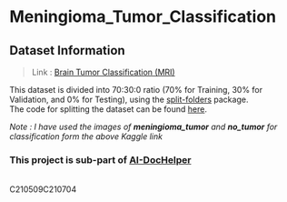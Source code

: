 # Meningioma_Tumor_Classification

## Dataset Information
> Link : [Brain Tumor Classification (MRI)](https://www.kaggle.com/sartajbhuvaji/brain-tumor-classification-mri)

This dataset is divided into 70:30:0 ratio (70% for Training, 30% for Validation, and 0% for Testing), using the [split-folders](https://pypi.org/project/split-folders/) package.
<br>
The code for splitting the dataset can be found [here](https://github.com/VikrantShah/Python_Programs/blob/main/Splitting_train_validation_test.py).

_Note : I have used the images of **meningioma_tumor** and **no_tumor** for classification form the above Kaggle link_




### This project is sub-part of [AI-DocHelper](https://github.com/VikrantShah/AI-DocHelper)

<br>
C210509C210704
